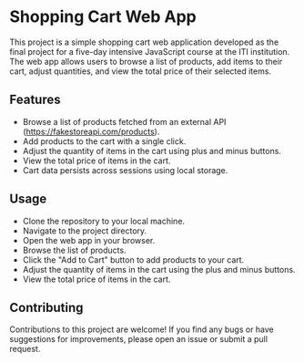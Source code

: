 # ﻿Shopping Cart Web App 

This project is a simple shopping cart web application developed as the final project for a five-day intensive JavaScript course at the ITI institution. The web app allows users to browse a list of products, add items to their cart, adjust quantities, and view the total price of their selected items.

## Features
- Browse a list of products fetched from an external API (https://fakestoreapi.com/products).
- Add products to the cart with a single click.
- Adjust the quantity of items in the cart using plus and minus buttons.
- View the total price of items in the cart.
- Cart data persists across sessions using local storage.

## Usage
* Clone the repository to your local machine.
* Navigate to the project directory.
* Open the web app in your browser.
* Browse the list of products.
* Click the "Add to Cart" button to add products to your cart.
* Adjust the quantity of items in the cart using the plus and minus buttons.
* View the total price of items in the cart.

## Contributing
Contributions to this project are welcome! If you find any bugs or have suggestions for improvements, please open an issue or submit a pull request.

